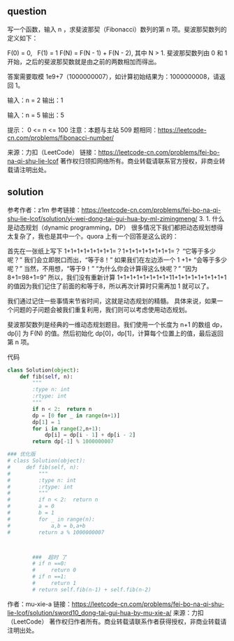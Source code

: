 

## question
写一个函数，输入 n ，求斐波那契（Fibonacci）数列的第 n 项。斐波那契数列的定义如下：

F(0) = 0,   F(1) = 1
F(N) = F(N - 1) + F(N - 2), 其中 N > 1.
斐波那契数列由 0 和 1 开始，之后的斐波那契数就是由之前的两数相加而得出。

答案需要取模 1e9+7（1000000007），如计算初始结果为：1000000008，请返回 1。



输入：n = 2
输出：1

输入：n = 5
输出：5
 

提示：
0 <= n <= 100
注意：本题与主站 509 题相同：https://leetcode-cn.com/problems/fibonacci-number/

来源：力扣（LeetCode）
链接：https://leetcode-cn.com/problems/fei-bo-na-qi-shu-lie-lcof
著作权归领扣网络所有。商业转载请联系官方授权，非商业转载请注明出处。

## solution

参考作者：z1m
参考链接：https://leetcode-cn.com/problems/fei-bo-na-qi-shu-lie-lcof/solution/yi-wei-dong-tai-gui-hua-by-ml-zimingmeng/
3. 1. 什么是动态规划（dynamic programming，DP）
很多情况下我们都把动态规划想得太复杂了，我也是其中一个。quora 上有一个回答是这么说的：

首先在一张纸上写下 1+1+1+1+1+1+1+1=？1+1+1+1+1+1+1+1=？
“它等于多少呢？”
我们会立即脱口而出，“等于8！”
如果我们在左边添一个 1 +1+
“会等于多少呢？”
当然，不用想，“等于9！”
“为什么你会计算得这么快呢？”
“因为 8+1=98+1=9”
所以，我们没有重新计算 1+1+1+1+1+1+1+1+11+1+1+1+1+1+1+1+1 的值因为我们记住了前面的和等于8，所以再次计算时只需再加 1 就可以了。

我们通过记住一些事情来节省时间，这就是动态规划的精髓。 具体来说，如果一个问题的子问题会被我们重复利用，我们则可以考虑使用动态规划。


斐波那契数列是经典的一维动态规划题目。我们使用一个长度为 n+1 的数组 dp，dp[i] 为 F(N) 的值。然后初始化 dp[0]，dp[1]，计算每个位置上的值，最后返回第 n 项。

代码
```py
class Solution(object):
    def fib(self, n):
        """
        :type n: int
        :rtype: int
        """
        if n < 2:  return n
        dp = [0 for _ in range(n+1)]
        dp[1] = 1
        for i in range(2,n+1):
            dp[i] = dp[i - 1] + dp[i - 2]
        return dp[-1] % 1000000007

### 优化版
# class Solution(object):
#     def fib(self, n):
#         """
#         :type n: int
#         :rtype: int
#         """
#         if n < 2:  return n
#         a = 0
#         b = 1
#         for _ in range(n):
#             a,b = b,a+b
#         return a % 1000000007



        ###  超时 了
        # if n ==0:
        #     return 0
        # if n ==1:
        #     return 1
        # return self.fib(n-1) + self.fib(n-2)
```
作者：mu-xie-a
链接：https://leetcode-cn.com/problems/fei-bo-na-qi-shu-lie-lcof/solution/sword10_dong-tai-gui-hua-by-mu-xie-a/
来源：力扣（LeetCode）
著作权归作者所有。商业转载请联系作者获得授权，非商业转载请注明出处。